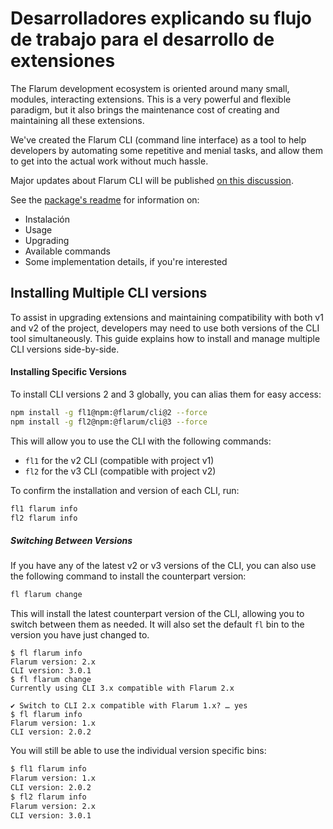 # Desarrolladores explicando su flujo de trabajo para el desarrollo de extensiones

The Flarum development ecosystem is oriented around many small, modules, interacting extensions.
This is a very powerful and flexible paradigm, but it also brings the maintenance cost of creating and maintaining all these extensions.

We've created the Flarum CLI (command line interface) as a tool to help developers by automating some repetitive and menial tasks, and allow them to get into the actual work without much hassle.

Major updates about Flarum CLI will be published [on this discussion](https://discuss.flarum.org/d/28427-flarum-cli-v10).

See the [package's readme](https://github.com/flarum/cli#readme) for information on:

- Instalación
- Usage
- Upgrading
- Available commands
- Some implementation details, if you're interested

## Installing Multiple CLI versions

To assist in upgrading extensions and maintaining compatibility with both v1 and v2 of the project, developers may need to use both versions of the CLI tool simultaneously. This guide explains how to install and manage multiple CLI versions side-by-side.

#### Installing Specific Versions

To install CLI versions 2 and 3 globally, you can alias them for easy access:

```bash
npm install -g fl1@npm:@flarum/cli@2 --force
npm install -g fl2@npm:@flarum/cli@3 --force
```

This will allow you to use the CLI with the following commands:

- `fl1` for the v2 CLI (compatible with project v1)
- `fl2` for the v3 CLI (compatible with project v2)

To confirm the installation and version of each CLI, run:

```bash
fl1 flarum info
fl2 flarum info
```

##### Switching Between Versions

If you have any of the latest v2 or v3 versions of the CLI, you can also use the following command to install the counterpart version:

```bash
fl flarum change
```

This will install the latest counterpart version of the CLI, allowing you to switch between them as needed. It will also set the default `fl` bin to the version you have just changed to.

```shell
$ fl flarum info
Flarum version: 2.x
CLI version: 3.0.1
$ fl flarum change
Currently using CLI 3.x compatible with Flarum 2.x

✔ Switch to CLI 2.x compatible with Flarum 1.x? … yes
$ fl flarum info
Flarum version: 1.x
CLI version: 2.0.2
```

You will still be able to use the individual version specific bins:

```bash
$ fl1 flarum info
Flarum version: 1.x
CLI version: 2.0.2
$ fl2 flarum info
Flarum version: 2.x
CLI version: 3.0.1
```
